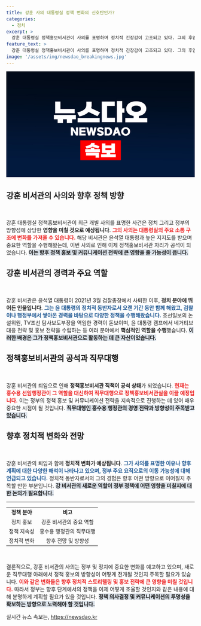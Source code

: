 ```yaml
---
title: 강훈 사의 대통령실 정책 변화의 신호탄인가?
categories:
  - 정치
excerpt: >
  강훈 대통령실 정책홍보비서관이 사의를 표명하며 정치적 긴장감이 고조되고 있다. 그의 후임이 누가 될지, 정부 주요 요직 이동 예측과 함께 정부의 미래 방향성에 주목해보자!
feature_text: >
  강훈 대통령실 정책홍보비서관이 사의를 표명하며 정치적 긴장감이 고조되고 있다. 그의 후임이 누가 될지, 정부 주요 요직 이동 예측과 함께 정부의 미래 방향성에 주목해보자!
image: '/assets/img/newsdao_breakingnews.jpg'
---
```


<p><img src="/assets/img/newsdao_breakingnews.jpg" alt="implanttips 속보" /></p>

<h2 data-ke-size="size26">강훈 비서관의 사의와 향후 정책 방향</h2>

<p data-ke-size="size16">&nbsp;</p>

<p>강훈 대통령실 정책홍보비서관이 최근 개별 사의를 표명한 사건은 정치 그리고 정부의 방향성에 상당한 <strong>영향을 미칠 것으로 예상됩니다</strong>. <b><span style="color: #ee2323;">그의 사의는 대통령실의 주요 소통 구조에 변화를 가져올 수 있습니다.</span></b>  해당 비서관은 윤석열 대통령과 높은 지지도를 받으며 중요한 역할을 수행해왔는데, 이번 사의로 인해 이제 정책홍보비서관 자리가 공석이 되었습니다. <b><span style="background-color: #21538527;">이는 향후 정책 홍보 및 커뮤니케이션 전략에 큰 영향을 줄 가능성이 큽니다.</span></b> </p>

<h2 data-ke-size="size26">강훈 비서관의 경력과 주요 역할</h2>

<p data-ke-size="size16">&nbsp;</p>

<p>강훈 비서관은 윤석열 대통령이 2021년 3월 검찰총장에서 사퇴한 이후, <strong>정치 분야에 뛰어든 인물입니다</strong>. <b><span style="color: #1a5490;">그는 윤 대통령의 정치적 동반자로서 오랜 기간 동안 함께 해왔고, 검찰이나 행정부에서 쌓아온 경력을 바탕으로 다양한 정책을 수행해왔습니다.</span></b> 조선일보의 논설위원, TV조선 탐사보도부장을 역임한 경력이 돋보이며, 윤 대통령 캠프에서 네거티브 대응 전략 및 홍보 전략을 수립하는 등 여러 분야에서 <strong>핵심적인 역할을 수행</strong>했습니다. <b><span style="background-color: #21538527;">이러한 배경은 그가 정책홍보비서관으로 활동하는 데 큰 자산이었습니다.</span></b></p>

<h2 data-ke-size="size26">정책홍보비서관의 공석과 직무대행</h2>

<p data-ke-size="size16">&nbsp;</p>

<p>강훈 비서관의 퇴임으로 인해 <strong>정책홍보비서관 직책이 공석 상태</strong>가 되었습니다. <b><span style="color: #ee2323;">현재는 홍수용 선임행정관이 그 역할을 대신하여 직무대행으로 정책홍보비서관실을 이끌 예정입니다.</span></b> 이는 정부의 정책 홍보 및 커뮤니케이션 전략을 지속적으로 진행하는 데 있어 매우 중요한 시점이 될 것입니다. <b><span style="background-color: #21538527;">직무대행인 홍수용 행정관의 경영 전략과 방향성이 주목받고 있습니다.</span></b></p>

<h2 data-ke-size="size26">향후 정치적 변화와 전망</h2>

<p data-ke-size="size16">&nbsp;</p>

<p>강훈 비서관의 퇴임과 함께 <strong>정치적 변화가 예상됩니다</strong>. <b><span style="color: #1a5490;">그가 사의를 표명한 이유나 향후 계획에 대한 다양한 해석이 나타나고 있으며, 정부 주요 요직으로의 이동 가능성에 대해 언급되고 있습니다.</span></b> 정치적 동반자로서의 그의 경험은 향후 어떤 방향으로 이어질지 주목할 만한 부분입니다. <b><span style="background-color: #21538527;">강 비서관의 새로운 역할이 정부 정책에 어떤 영향을 미칠지에 대한 논의가 필요합니다.</span></b></p>

<hr/>

<table style="width:100%;">
  <tr>
    <td style="text-align: center; height: 17px;"><b>정책 분야</b></td>
    <td style="text-align: center; height: 17px;"><b>비고</b></td>
  </tr>
  <tr>
    <td style="text-align: center; height: 17px;">정치 홍보</td>
    <td style="text-align: center; height: 17px;">강훈 비서관의 중요 역할</td>
  </tr>
  <tr>
    <td style="text-align: center; height: 17px;">정책 지속성</td>
    <td style="text-align: center; height: 17px;">홍수용 행정관의 직무대행</td>
  </tr>
  <tr>
    <td style="text-align: center; height: 17px;">정치적 변화</td>
    <td style="text-align: center; height: 17px;">향후 전망 및 방향성</td>
  </tr>
</table>

<p data-ke-size="size16">&nbsp;</p>

<p>결론적으로, 강훈 비서관의 사의는 정부 및 정치에 중요한 변화를 예고하고 있으며, 새로운 직무대행 아래에서 정책 홍보의 방향성이 어떻게 전개될 것인지 주목할 필요가 있습니다. <b><span style="color: #ee2323;">이와 같은 변화들은 향후 정치적 스토리텔링 및 홍보 전략에 큰 영향을 미칠 것입니다.</span></b> 따라서 정부는 향후 단계에서의 정책을 이제 어떻게 조율할 것인지와 같은 내용에 대해 분명하게 계획할 필요가 있을 것입니다. <b><span style="background-color: #21538527;">정책 의사결정 및 커뮤니케이션의 투명성을 확보하는 방향으로 노력해야 할 것입니다.</span></b></p>
실시간 뉴스 속보는, <a href="https://newsdao.kr" rel="dofollow">https://newsdao.kr</a>


